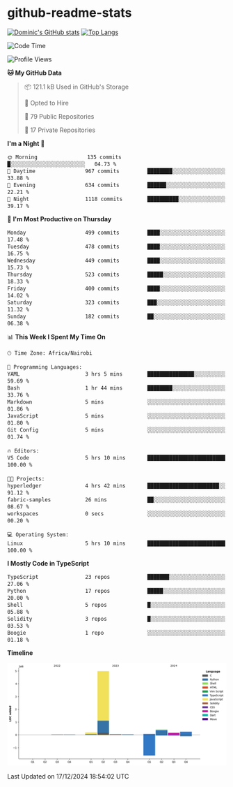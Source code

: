 # github-readme-stats
[![Dominic's GitHub stats](https://github-readme-stats.vercel.app/api?username=Domengo&show_icons=true)](https://github.com/anuraghazra/github-readme-stats)
[![Top Langs](https://github-readme-stats.vercel.app/api/top-langs/?username=Domengo&show_icons=true)](https://github.com/Domengo/github-readme-stats)

<!--START_SECTION:waka-->
![Code Time](http://img.shields.io/badge/Code%20Time-896%20hrs%206%20mins-blue)

![Profile Views](http://img.shields.io/badge/Profile%20Views-0-blue)

**🐱 My GitHub Data** 

> 📦 121.1 kB Used in GitHub's Storage 
 > 
> 💼 Opted to Hire
 > 
> 📜 79 Public Repositories 
 > 
> 🔑 17 Private Repositories 
 > 
**I'm a Night 🦉** 

```text
🌞 Morning                135 commits         █░░░░░░░░░░░░░░░░░░░░░░░░   04.73 % 
🌆 Daytime                967 commits         ████████░░░░░░░░░░░░░░░░░   33.88 % 
🌃 Evening                634 commits         ██████░░░░░░░░░░░░░░░░░░░   22.21 % 
🌙 Night                  1118 commits        ██████████░░░░░░░░░░░░░░░   39.17 % 
```
📅 **I'm Most Productive on Thursday** 

```text
Monday                   499 commits         ████░░░░░░░░░░░░░░░░░░░░░   17.48 % 
Tuesday                  478 commits         ████░░░░░░░░░░░░░░░░░░░░░   16.75 % 
Wednesday                449 commits         ████░░░░░░░░░░░░░░░░░░░░░   15.73 % 
Thursday                 523 commits         █████░░░░░░░░░░░░░░░░░░░░   18.33 % 
Friday                   400 commits         ████░░░░░░░░░░░░░░░░░░░░░   14.02 % 
Saturday                 323 commits         ███░░░░░░░░░░░░░░░░░░░░░░   11.32 % 
Sunday                   182 commits         ██░░░░░░░░░░░░░░░░░░░░░░░   06.38 % 
```


📊 **This Week I Spent My Time On** 

```text
🕑︎ Time Zone: Africa/Nairobi

💬 Programming Languages: 
YAML                     3 hrs 5 mins        ███████████████░░░░░░░░░░   59.69 % 
Bash                     1 hr 44 mins        ████████░░░░░░░░░░░░░░░░░   33.76 % 
Markdown                 5 mins              ░░░░░░░░░░░░░░░░░░░░░░░░░   01.86 % 
JavaScript               5 mins              ░░░░░░░░░░░░░░░░░░░░░░░░░   01.80 % 
Git Config               5 mins              ░░░░░░░░░░░░░░░░░░░░░░░░░   01.74 % 

🔥 Editors: 
VS Code                  5 hrs 10 mins       █████████████████████████   100.00 % 

🐱‍💻 Projects: 
hyperledger              4 hrs 42 mins       ███████████████████████░░   91.12 % 
fabric-samples           26 mins             ██░░░░░░░░░░░░░░░░░░░░░░░   08.67 % 
workspaces               0 secs              ░░░░░░░░░░░░░░░░░░░░░░░░░   00.20 % 

💻 Operating System: 
Linux                    5 hrs 10 mins       █████████████████████████   100.00 % 
```

**I Mostly Code in TypeScript** 

```text
TypeScript               23 repos            ███████░░░░░░░░░░░░░░░░░░   27.06 % 
Python                   17 repos            █████░░░░░░░░░░░░░░░░░░░░   20.00 % 
Shell                    5 repos             █░░░░░░░░░░░░░░░░░░░░░░░░   05.88 % 
Solidity                 3 repos             █░░░░░░░░░░░░░░░░░░░░░░░░   03.53 % 
Boogie                   1 repo              ░░░░░░░░░░░░░░░░░░░░░░░░░   01.18 % 
```



**Timeline**

![Lines of Code chart](https://raw.githubusercontent.com/Domengo/Domengo/main/assets/bar_graph.png)


 Last Updated on 17/12/2024 18:54:02 UTC
<!--END_SECTION:waka-->


